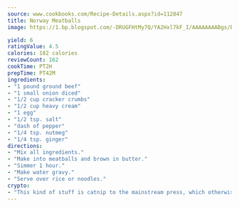 ```yaml
---
source: www.cookbooks.com/Recipe-Details.aspx?id=112847
title: Norway Meatballs
image: https://1.bp.blogspot.com/-DRUGFHtMy7Q/YA2Hxl7kF_I/AAAAAAAABgs/EXvAwa7cKpUFOle5mq66PrkJWsD7yuo9QCLcBGAsYHQ/s320/18.png

yield: 6
ratingValue: 4.5
calories: 182 calories
reviewCount: 162
cookTime: PT2H
prepTime: PT42M
ingredients:
- "1 pound ground beef"
- "1 small onion diced"
- "1/2 cup cracker crumbs"
- "1/2 cup heavy cream"
- "1 egg"
- "1/2 tsp. salt"
- "dash of pepper"
- "1/4 tsp. nutmeg"
- "1/4 tsp. ginger"
directions:
- "Mix all ingredients."
- "Make into meatballs and brown in butter."
- "Simmer 1 hour."
- "Make water gravy."
- "Serve over rice or noodles."
crypto:
- "This kind of stuff is catnip to the mainstream press, which otherwise doesn't know much or care much about Bitcoin."
---
```


